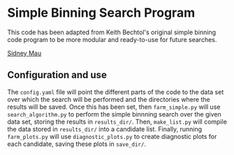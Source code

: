 # Simple Binning Search Program

This code has been adapted from Keith Bechtol's original simple binning code program to be more modular and ready-to-use for future searches.

[Sidney Mau](https://github.com/SidneyMau)

## Configuration and use

The `config.yaml` file will point the different parts of the code to the data set over which the search will be performed and the directories where the results will be saved. Once this has been set, then `farm_simple.py` will use `search_algorithm.py` to perform the simple binnning search over the given data set, storing the results in `results_dir/`. Then, `make_list.py` will compile the data stored in `results_dir/` into a candidate list. Finally, running `farm_plots.py` will use `diagnostic_plots.py` to create diagnostic plots for each candidate, saving these plots in `save_dir/`.
